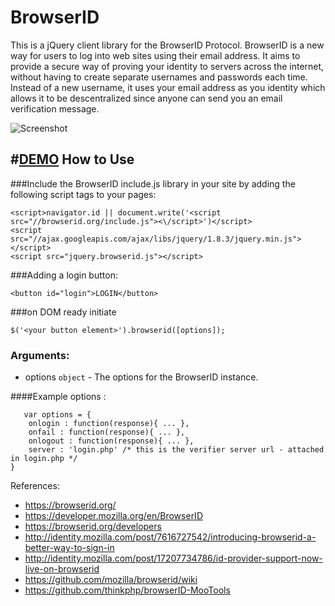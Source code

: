 BrowserID
=========

This is a jQuery client library for the BrowserID Protocol. BrowserID is a new way for users to log into web sites using their email address.
It aims to provide a secure way of proving your identity to servers across the internet, without having to create separate usernames and passwords each time. 
Instead of a new username, it uses your email address as you identity which allows it to be descentralized since anyone can send you an
email verification message.

![Screenshot](https://developer.mozilla.org/@api/deki/files/6051/=browserid-enter-email.png)

#[DEMO](http://htmlpreview.github.com/?https://github.com/altryne/browserID-jQuery/blob/master/Demos/index.html)
How to Use
----------

###Include the BrowserID include.js library in your site by adding the following script tags to your pages:
```
<script>navigator.id || document.write('<script src="//browserid.org/include.js"><\/script>')</script>
<script src="//ajax.googleapis.com/ajax/libs/jquery/1.8.3/jquery.min.js"></script>
<script src="jquery.browserid.js"></script>
```

###Adding a login button:

```
<button id="login">LOGIN</button>
```

###on DOM ready initiate
```
$('<your button element>').browserid([options]);
```

### Arguments:

- options   `object` - The options for the BrowserID instance.

####Example options :
```
   var options = {
    onlogin : function(response){ ... },
    onfail : function(response){ ... },
    onlogout : function(response){ ... },
    server : 'login.php' /* this is the verifier server url - attached in login.php */
}
```

References:

- https://browserid.org/
- https://developer.mozilla.org/en/BrowserID
- https://browserid.org/developers
- http://identity.mozilla.com/post/7616727542/introducing-browserid-a-better-way-to-sign-in
- http://identity.mozilla.com/post/17207734786/id-provider-support-now-live-on-browserid
- https://github.com/mozilla/browserid/wiki
- https://github.com/thinkphp/browserID-MooTools
